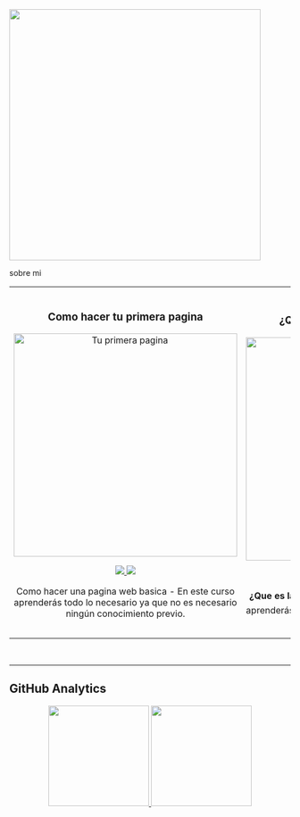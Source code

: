 <img src="https://miro.medium.com/max/2048/1*OohqW5DGh9CQS4hLY5FXzA.png" height="450"/>

sobre mi
<table>
<tr>
<td width="50%">
<h3 align="center">Como hacer tu primera pagina</h3>
<div align="center">
<a href="https://github.com/kerubinn" target="_blank"><img src="https://github.com/marianohubs/marianohubs/blob/main/HTML.png" width="400" alt="Tu primera pagina"></a>
<p>
<a href="https://github.com/kerubinn" target="_blank">
<img src="https://img.shields.io/badge/CÓDIGO-ffffff?style=for-the-badge&logo=github&logoColor=black">
</a>
<a href="https://youtube.com/shorts/LMxc7000nPg?si=M6U4WKZexGFwV26k"_blank">
<img src="https://img.shields.io/badge/-Youtube-green?style=for-the-badge&color=d8392c">
</a>
</p>
<p>Como hacer una pagina  web basica</strong> - En este curso aprenderás todo lo necesario ya que no es necesario ningún conocimiento previo. </p>
</div>

</td>

<td width="50%">
               <br>
<h3 align="center">¿QUE ES LA PROGRAMACION?</h3>
<div align="center">
<a href="https://github.com/marianohubs/marianohubs" target="_blank"><img src="https://github.com/}marianohubs/marianohubs/blob/main/HTML-CSS.png" width="400" alt="¿QUE ES LA PROGRAMACION?"></a>
<p>
<a href="https://youtube.com/shorts/JkezdK9M96U?si=4umvxR2pF-L3olH7"_blank">
<img src="https://img.shields.io/badge/CÓDIGO-ffffff?style=for-the-badge&logo=github&logoColor=black">
</a>
<a href="https://youtube.com/shorts/JkezdK9M96U?si=4umvxR2pF-L3olH7"_blank">
<img src="https://img.shields.io/badge/-Youtube-green?style=for-the-badge&color=d8392c">
</a>
</p>
<p> <strong>¿Que es la programacion?🔍🔍😲😲</strong> - En este video aprenderás todo lo necesario ya que no es necesario ningún conocimiento previo. .</p>
</div>
  
</td>  
</table>                                                                                 
</div>
<br>


--------------------------------------------------------------------------
## GitHub Analytics

<p align="center">
<a href="https://github.com/kerubinn">
  <img height="180em" src="https://github-readme-stats-eight-theta.vercel.app/api?username=marianohubs&show_icons=true&theme=algolia&include_all_commits=true&count_private=true"/>
  <img height="180em" src="https://github-readme-stats-eight-theta.vercel.app/api/top-langs/?username=marianohubs&layout=compact&langs_count=8&theme=algolia"/>
</a>
</p>
<br>
